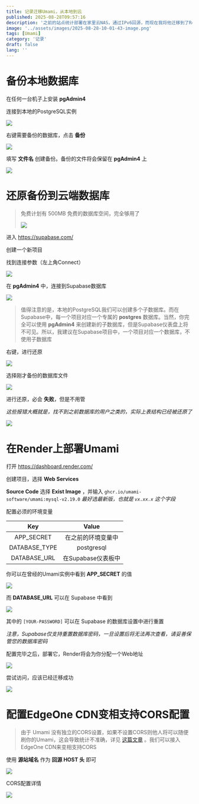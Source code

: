 ```yaml
---
title: 记录迁移Umami，从本地到云
published: 2025-08-28T09:57:16
description: '之前的站点统计部署在家里云NAS，通过IPv6回源，而现在我将他迁移到了Render+Supabase'
image: '../assets/images/2025-08-28-10-01-43-image.png'
tags: [Umami]
category: '记录'
draft: false 
lang: ''
---
```


# 备份本地数据库

在任何一台机子上安装 **pgAdmin4** 

连接到本地的PostgreSQL实例

![](../assets/images/2025-08-28-10-03-34-image.png)

右键需要备份的数据库，点击 **备份**

![](../assets/images/2025-08-28-10-03-58-image.png)

填写 **文件名** 创建备份。备份的文件将会保留在 **pgAdmin4** 上

![](../assets/images/2025-08-28-10-04-44-image.png)

# 还原备份到云端数据库

> 免费计划有 500MB 免费的数据库空间，完全够用了
> 
> ![](../assets/images/2025-08-28-10-06-39-2dfd6b861774ca0b05d460fc19bfccb1.png)

进入 https://supabase.com/

创建一个新项目

找到连接参数（左上角Connect）

![](../assets/images/2025-08-28-10-07-41-image.png)

在 **pgAdmin4** 中，连接到Supabase数据库

![](../assets/images/2025-08-28-10-10-00-image.png)

> 值得注意的是，本地的PostgreSQL我们可以创建多个子数据库。而在Supabase中，每一个项目对应一个专属的 **postgres** 数据库。当然，你完全可以使用 **pgAdmin4** 来创建新的子数据库，但是Supabase仪表盘上将不可见。所以，我建议在Supabase项目中，一个项目对应一个数据库，不使用子数据库

右键，进行还原

![](../assets/images/2025-08-28-10-12-10-image.png)

选择刚才备份的数据库文件

![](../assets/images/2025-08-28-10-12-29-image.png)

进行还原，必会 **失败**，但是不用管

*这些报错大概就是，找不到之前数据库的用户之类的，实际上表结构已经被还原了*

![](../assets/images/2025-08-28-10-16-25-image.png)

# 在Render上部署Umami

打开 https://dashboard.render.com/

创建项目，选择 **Web Services**

**Source Code** 选择 **Exist Image** ，并输入 `ghcr.io/umami-software/umami:mysql-v2.19.0` *最好选最新版，也就是 `vx.xx.x` 这个字段*

配置必须的环境变量

| Key           | Value         |
|:-------------:|:-------------:|
| APP_SECRET    | 在之前的环境变量中     |
| DATABASE_TYPE | postgresql    |
| DATABASE_URL  | 在Supabase仪表板中 |

你可以在曾经的Umami实例中看到 **APP_SECRET** 的值

![](../assets/images/2025-08-28-10-25-05-image.png)

而 **DATABASE_URL** 可以在 Supabase 中看到

![](../assets/images/2025-08-28-10-25-44-image.png)

其中的 `[YOUR-PASSWORD]` 可以在 Supabase 的数据库设置中进行重置

*注意，Supabase仅支持重置数据库密码，一旦设置后将无法再次查看，请妥善保管您的数据库密码*

配置完毕之后，部署它，Render将会为你分配一个Web地址

![](../assets/images/2025-08-28-10-29-02-image.png)

尝试访问，应该已经迁移成功

![](../assets/images/2025-08-28-10-29-46-image.png)

# 配置EdgeOne CDN变相支持CORS配置

> 由于 Umami 没有独立的CORS设置，如果不设置CORS则他人将可以随便刷你的Umami，这会导致统计不准确，详见 [这篇文章](/posts/you-is-me-huh/) 。我们可以接入EdgeOne CDN来变相支持CORS

使用 **源站域名** 作为 **回源 HOST 头** 即可

![](../assets/images/2025-08-28-10-32-09-image.png)

CORS配置详情

![](../assets/images/2025-08-28-10-32-32-image.png)
